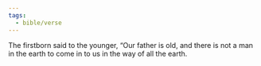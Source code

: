 ```yaml
---
tags:
  - bible/verse
---
```

The firstborn said to the younger, “Our father is old, and there is not a man in the earth to come in to us in the way of all the earth.